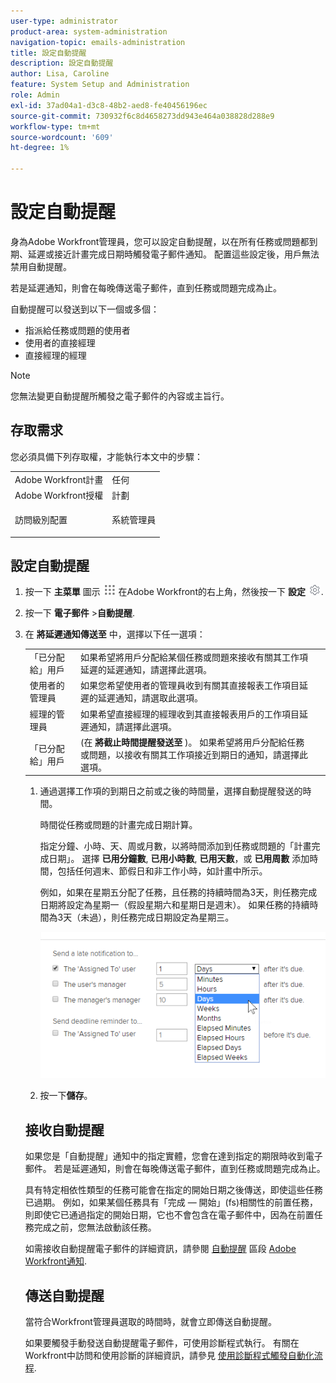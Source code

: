 ```yaml
---
user-type: administrator
product-area: system-administration
navigation-topic: emails-administration
title: 設定自動提醒
description: 設定自動提醒
author: Lisa, Caroline
feature: System Setup and Administration
role: Admin
exl-id: 37ad04a1-d3c8-48b2-aed8-fe40456196ec
source-git-commit: 730932f6c8d4658273dd943e464a038828d288e9
workflow-type: tm+mt
source-wordcount: '609'
ht-degree: 1%

---
```


# 設定自動提醒

<!--DON'T DELETE, DRAFT OR HIDE THIS ARTICLE. IT IS LINKED TO THE PRODUCT, THROUGH THE CONTEXT SENSITIVE HELP LINKS.-->

身為Adobe Workfront管理員，您可以設定自動提醒，以在所有任務或問題都到期、延遲或接近計畫完成日期時觸發電子郵件通知。 配置這些設定後，用戶無法禁用自動提醒。

若是延遲通知，則會在每晚傳送電子郵件，直到任務或問題完成為止。

自動提醒可以發送到以下一個或多個：

* 指派給任務或問題的使用者
* 使用者的直接經理
* 直接經理的經理

>[!NOTE]
>
>您無法變更自動提醒所觸發之電子郵件的內容或主旨行。

## 存取需求

您必須具備下列存取權，才能執行本文中的步驟：

<table style="table-layout:auto"> 
 <col> 
 <col> 
 <tbody> 
  <tr> 
   <td role="rowheader">Adobe Workfront計畫</td> 
   <td>任何</td> 
  </tr> 
  <tr> 
   <td role="rowheader">Adobe Workfront授權</td> 
   <td>計劃</td> 
  </tr> 
  <tr> 
   <td role="rowheader">訪問級別配置</td> 
   <td> <p>系統管理員</p> </td> 
  </tr> 
 </tbody> 
</table>

## 設定自動提醒

1. 按一下 **主菜單** 圖示 ![](assets/main-menu-icon.png) 在Adobe Workfront的右上角，然後按一下 **設定** ![](assets/gear-icon-settings.png).

1. 按一下 **電子郵件** >**自動提醒**.

1. 在 **將延遲通知傳送至** 中，選擇以下任一選項：

   <table>
    <tr>
        <td>「已分配給」用戶</td>
        <td>如果希望將用戶分配給某個任務或問題來接收有關其工作項延遲的延遲通知，請選擇此選項。</td>
        <td></td>
    </tr>
    <tr>
        <td>使用者的管理員</td>
        <td>如果您希望使用者的管理員收到有關其直接報表工作項目延遲的延遲通知，請選取此選項。</td>
        <td></td>
    </tr>
    <tr>
        <td>經理的管理員</td>
        <td>如果希望直接經理的經理收到其直接報表用戶的工作項目延遲通知，請選擇此選項。</td>
        <td></td>
    </tr>
    <tr>
        <td>「已分配給」用戶</td>
        <td>(在 <b>將截止時間提醒發送至</b> )。 如果希望將用戶分配給任務或問題，以接收有關其工作項接近到期日的通知，請選擇此選項。</td>
        <td></td>
    </tr>
</table>

1. 通過選擇工作項的到期日之前或之後的時間量，選擇自動提醒發送的時間。

   時間從任務或問題的計畫完成日期計算。

   指定分鐘、小時、天、周或月數，以將時間添加到任務或問題的「計畫完成日期」。 選擇 **已用分鐘數**, **已用小時數**, **已用天數**，或 **已用周數** 添加時間，包括任何週末、節假日和非工作小時，如計畫中所示。

   例如，如果在星期五分配了任務，且任務的持續時間為3天，則任務完成日期將設定為星期一（假設星期六和星期日是週末）。 如果任務的持續時間為3天（未過），則任務完成日期設定為星期三。

   ![](assets/time-increments-for-automatic-reminder.png)

1. 按一下&#x200B;**儲存**。

## 接收自動提醒

如果您是「自動提醒」通知中的指定實體，您會在達到指定的期限時收到電子郵件。 若是延遲通知，則會在每晚傳送電子郵件，直到任務或問題完成為止。

具有特定相依性類型的任務可能會在指定的開始日期之後傳送，即使這些任務已過期。 例如，如果某個任務具有「完成 — 開始」(fs)相關性的前置任務，則即使它已通過指定的開始日期，它也不會包含在電子郵件中，因為在前置任務完成之前，您無法啟動該任務。

如需接收自動提醒電子郵件的詳細資訊，請參閱 [自動提醒](../../../workfront-basics/using-notifications/wf-notifications.md#automatic-reminders) 區段 [Adobe Workfront通知](../../../workfront-basics/using-notifications/wf-notifications.md).

## 傳送自動提醒

當符合Workfront管理員選取的時間時，就會立即傳送自動提醒。

如果要觸發手動發送自動提醒電子郵件，可使用診斷程式執行。 有關在Workfront中訪問和使用診斷的詳細資訊，請參見 [使用診斷程式觸發自動化流程](../../../administration-and-setup/manage-workfront/run-diagnostics/use-diagnostics-to-trigger-automated-processes.md).
